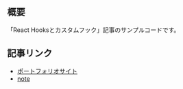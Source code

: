 ## 概要
「React Hooksとカスタムフック」記事のサンプルコードです。

## 記事リンク
- [ポートフォリオサイト](https://www.taat.page/article/detail/gcki12sZwVAr5fwddIBJ)
- [note](https://note.com/taatn0te/n/n0104d0c8acb8)
